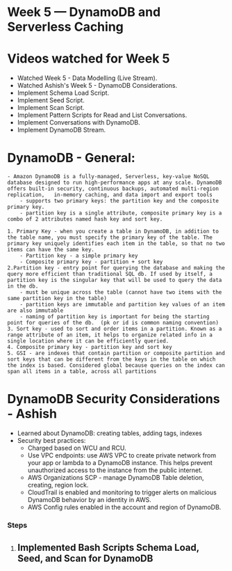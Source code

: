 # Week 5 — DynamoDB and Serverless Caching

# Videos watched for Week 5
 - Watched Week 5 - Data Modelling (Live Stream). 
 - Watched Ashish's Week 5 - DynamoDB Considerations. 
 - Implement Schema Load Script. 
 - Implement Seed Script. 
 - Implement Scan Script. 
 - Implement Pattern Scripts for Read and List Conversations. 
 - Implement Conversations with DynamoDB. 
 - Implement DynamoDB Stream. 

 # DynamoDB - General: 
    - Amazon DynamoDB is a fully-managed, Serverless, key-value NoSQL database designed to run high-performance apps at any scale. DynamoDB offers built-in security, continuous backups, automated multi-region replication,   in-memory caching, and data import and export tools
	    - supports two primary keys: the partition key and the composite primary key. 
	    - partition key is a single attribute, composite primary key is a combo of 2 attributes named hash key and sort key. 

    1. Primary Key - when you create a table in DynamoDB, in addition to the table name, you must specify the primary key of the table. The primary key uniquely identifies each item in the table, so that no two items can have the same key. 
	    - Partition key - a simple primary key
	    - Composite primary key - partition + sort key 
    2.Partition key - entry point for querying the database and making the query more efficient than traditional SQL db. If used by itself, a partition key is the singular key that will be used to query the data in the db. 
	    - must be unique across the table (cannot have two items with the same partition key in the table)
	    - partition keys are immutable and partition key values of an item are also immutable
	    - naming of partition key is important for being the starting point for queries of the db.  (pk or id is common naming convention)
    3. Sort key - used to sort and order items in a partition. Known as a range attribute of an item, it helps to organize related info in a single location where it can be efficiently queried. 
    4. Composite primary key - partition key and sort key 
    5. GSI - are indexes that contain partition or composite partition and sort keys that can be different from the keys in the table on which the index is based. Considered global because queries on the index can span all items in a table, across all partitions

 # DynamoDB Security Considerations - Ashish
 - Learned about DynamoDB: creating tables, adding tags, indexes
 - Security best practices: 
    - Charged based on WCU and RCU. 
    - Use VPC endpoints: use AWS VPC to create private network from your app or lambda to a DynamoDB instance. This helps prevent unauthorized access to the instance from the public internet. 
    - AWS Organizations SCP - manage DynamoDB Table deletion, creating, region lock. 
    - CloudTrail is enabled and monitoring to trigger alerts on malicious DynamoDB behavior by an identity in AWS. 
    - AWS Config rules enabled in the account and region of DynamoDB. 

### Steps
1. Implemented Bash Scripts Schema Load, Seed, and Scan for DynamoDB
    - 